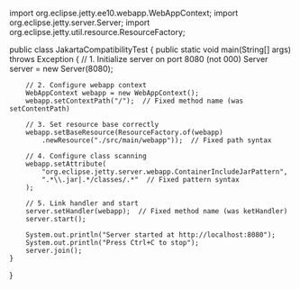 import org.eclipse.jetty.ee10.webapp.WebAppContext;
import org.eclipse.jetty.server.Server;
import org.eclipse.jetty.util.resource.ResourceFactory;

public class JakartaCompatibilityTest {
    public static void main(String[] args) throws Exception {
        // 1. Initialize server on port 8080 (not 000)
        Server server = new Server(8080);
        
        // 2. Configure webapp context
        WebAppContext webapp = new WebAppContext();
        webapp.setContextPath("/");  // Fixed method name (was setContentPath)
        
        // 3. Set resource base correctly
        webapp.setBaseResource(ResourceFactory.of(webapp)
            .newResource("./src/main/webapp"));  // Fixed path syntax
        
        // 4. Configure class scanning
        webapp.setAttribute(
            "org.eclipse.jetty.server.webapp.ContainerIncludeJarPattern", 
            ".*\\.jar|.*/classes/.*"  // Fixed pattern syntax
        );
        
        // 5. Link handler and start
        server.setHandler(webapp);  // Fixed method name (was ketHandler)
        server.start();
        
        System.out.println("Server started at http://localhost:8080");
        System.out.println("Press Ctrl+C to stop");
        server.join();
    }
}
